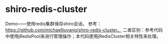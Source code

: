 # shiro-redis-cluster
Demo——使用redis集群保存shiro会话。
参考：https://github.com/michaelliuyang/shiro-redis-cluster。
二者区别：参考代码中使用jRedisPool来进行管理操作；本代码使用jRedisCluster相关特性来处理。
